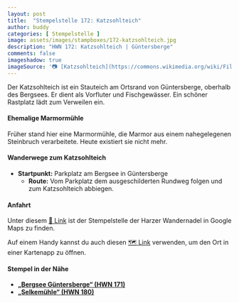 ```yaml
---
layout: post
title:  "Stempelstelle 172: Katzsohlteich"
author: buddy
categories: [ Stempelstelle ]
image: assets/images/stampboxes/172-katzsohlteich.jpg
description: "HWN 172: Katzsohlteich | Güntersberge"
comments: false
imageshadow: true
imageSource: '📷 [Katzsohlteich](https://commons.wikimedia.org/wiki/File:Katzsohlteich.jpg) von <a href="https://de.wikipedia.org/wiki/Benutzer:Hejkal" class="extiw" title="de:Benutzer:Hejkal">Benutzer:Hejkal</a> unter Lizenz [CC BY-SA 2.0 de](https://creativecommons.org/licenses/by-sa/2.0/de/deed.en)'
---
```


Der Katzsohlteich ist ein Stauteich am Ortsrand von Güntersberge, oberhalb des Bergsees. Er dient als Vorfluter und Fischgewässer. Ein schöner Rastplatz lädt zum Verweilen ein. 

#### Ehemalige Marmormühle

Früher stand hier eine Marmormühle, die Marmor aus einem nahegelegenen Steinbruch verarbeitete. Heute existiert sie nicht mehr. 

#### Wanderwege zum Katzsohlteich

- **Startpunkt:** Parkplatz am Bergsee in Güntersberge
  - **Route:** Vom Parkplatz dem ausgeschilderten Rundweg folgen und zum Katzsohlteich abbiegen. 

#### Anfahrt

Unter diesem [📍 Link](https://www.google.com/maps/dir/?api=1&origin=&destination=51.63703%2C%2010.96838) ist der Stempelstelle der Harzer Wandernadel in Google Maps zu finden.

<div class="android-only">
  Auf einem Handy kannst du auch diesen 
  <a href="geo:51.63703,10.96838">🗺️ Link</a> 
  verwenden, um den Ort in einer Kartenapp zu öffnen.
  <p></p>
</div>

#### Stempel in der Nähe

- [**„Bergsee Güntersberge“ (HWN 171)**](/stempelstelle-171-altarklippen-oberhalb-d-granestausees)
- [**„Selkemühle“ (HWN 180)**](/stempelstelle-180-alter-kohlenschacht)
